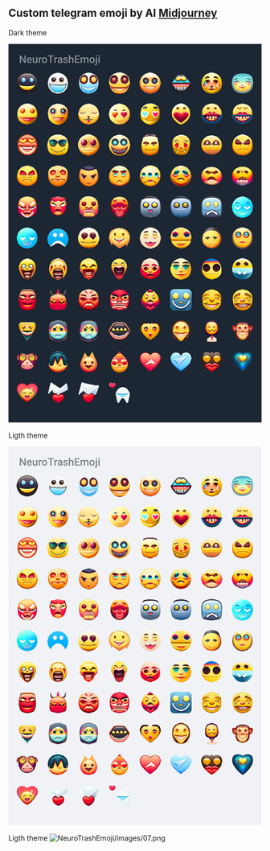 ## Custom telegram emoji by AI [Midjourney](https://www.midjourney.com)

Dark theme

![NeuroTrashEmoji/images/n.png](NeuroTrashEmoji/images/n.png)

Ligth theme

![NeuroTrashEmoji/images/d.png](NeuroTrashEmoji/images/d.png)

Ligth theme
![NeuroTrashEmoji/images/07.png](NeuroTrashEmoji/images/07.png)
